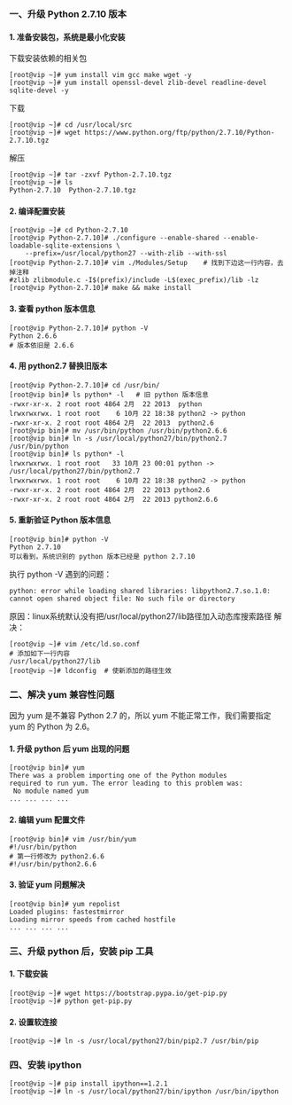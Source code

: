 ### 一、升级 Python 2.7.10 版本
#### 1. 准备安装包，系统是最小化安装
   下载安装依赖的相关包
<pre><code>[root@vip ~]# yum install vim gcc make wget -y
[root@vip ~]# yum install openssl-devel zlib-devel readline-devel sqlite-devel -y</code></pre>

   下载
<pre><code>[root@vip ~]# cd /usr/local/src
[root@vip ~]# wget https://www.python.org/ftp/python/2.7.10/Python-2.7.10.tgz</code></pre>
   解压
<pre><code>[root@vip ~]# tar -zxvf Python-2.7.10.tgz
[root@vip ~]# ls
Python-2.7.10  Python-2.7.10.tgz</code></pre>

#### 2. 编译配置安装

<pre><code>[root@vip ~]# cd Python-2.7.10
[root@vip Python-2.7.10]# ./configure --enable-shared --enable-loadable-sqlite-extensions \
    --prefix=/usr/local/python27 --with-zlib --with-ssl
[root@vip Python-2.7.10]# vim ./Modules/Setup    # 找到下边这一行内容，去掉注释
#zlib zlibmodule.c -I$(prefix)/include -L$(exec_prefix)/lib -lz
[root@vip Python-2.7.10]# make && make install</code></pre>
#### 3. 查看 python 版本信息

<pre><code>[root@vip Python-2.7.10]# python -V
Python 2.6.6
# 版本依旧是 2.6.6</code></pre>
#### 4. 用 python2.7 替换旧版本

<pre><code>[root@vip Python-2.7.10]# cd /usr/bin/
[root@vip bin]# ls python* -l   # 旧 python 版本信息
-rwxr-xr-x. 2 root root 4864 2月  22 2013  python
lrwxrwxrwx. 1 root root    6 10月 22 18:38 python2 -> python
-rwxr-xr-x. 2 root root 4864 2月  22 2013  python2.6
[root@vip bin]# mv /usr/bin/python /usr/bin/python2.6.6
[root@vip bin]# ln -s /usr/local/python27/bin/python2.7 /usr/bin/python
[root@vip bin]# ls python* -l
lrwxrwxrwx. 1 root root   33 10月 23 00:01 python -> /usr/local/python27/bin/python2.7
lrwxrwxrwx. 1 root root    6 10月 22 18:38 python2 -> python
-rwxr-xr-x. 2 root root 4864 2月  22 2013 python2.6
-rwxr-xr-x. 2 root root 4864 2月  22 2013 python2.6.6</code></pre>
#### 5. 重新验证 Python 版本信息

<pre><code>[root@vip bin]# python -V
Python 2.7.10
可以看到，系统识别的 python 版本已经是 python 2.7.10</code></pre>

执行 python -V 遇到的问题：

<pre><code>python: error while loading shared libraries: libpython2.7.so.1.0: cannot open shared object file: No such file or directory</code></pre>

原因：linux系统默认没有把/usr/local/python27/lib路径加入动态库搜索路径
解决：

<pre><code>[root@vip ~]# vim /etc/ld.so.conf
# 添加如下一行内容
/usr/local/python27/lib
[root@vip ~]# ldconfig  # 使新添加的路径生效</code></pre>
 

### 二、解决 yum 兼容性问题
因为 yum 是不兼容 Python 2.7 的，所以 yum 不能正常工作，我们需要指定 yum 的 Python 为 2.6。

#### 1. 升级 python 后 yum 出现的问题

<pre><code>[root@vip bin]# yum 
There was a problem importing one of the Python modules
required to run yum. The error leading to this problem was:
 No module named yum
... ... ... ...</code></pre>
#### 2. 编辑 yum 配置文件

<pre><code>[root@vip bin]# vim /usr/bin/yum
#!/usr/bin/python
# 第一行修改为 python2.6.6
#!/usr/bin/python2.6.6</code></pre>
#### 3. 验证 yum 问题解决

<pre><code>[root@vip bin]# yum repolist
Loaded plugins: fastestmirror
Loading mirror speeds from cached hostfile
... ... ... ...</code></pre>
 

### 三、升级 python 后，安装 pip 工具
#### 1. 下载安装

<pre><code>[root@vip ~]# wget https://bootstrap.pypa.io/get-pip.py
[root@vip ~]# python get-pip.py</code></pre>
#### 2. 设置软连接

<pre><code>[root@vip ~]# ln -s /usr/local/python27/bin/pip2.7 /usr/bin/pip</code></pre>
 

### 四、安装 ipython
<pre><code>[root@vip ~]# pip install ipython==1.2.1
[root@vip ~]# ln -s /usr/local/python27/bin/ipython /usr/bin/ipython</code></pre>

